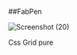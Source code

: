 ##FabPen

![Screenshot (20)](https://user-images.githubusercontent.com/49970548/128588550-a8ca17fe-8920-4aff-a3b3-27d3a5c4b7f2.png)

Css Grid pure

